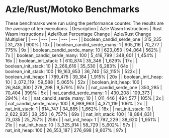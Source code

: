 # Azle/Rust/Motoko Benchmarks
These benchmarks were run using the performance counter. The results are the average of ten executions.
| Description | Azle Wasm Instructions | Rust Wasm Instructions | Azle/Rust Percentage Change | Azle/Rust Change Multiplier |
| --- | --- | --- | --- | --- |
| boolean_candid_serde_one | 315_235 | 31_735 | 900% | 10x |
| boolean_candid_serde_many: 1 | 605_116 | 70_277 | 775% | 9x |
| boolean_candid_serde_many: 10 | 623_053 | 94_064 | 562% | 7x |
| boolean_candid_serde_many: 100 | 5_416_799 | 348_601 | 1_454% | 16x |
| boolean_init_stack: 1 | 610_874 | 35_346 | 1_629% | 17x |
| boolean_init_stack: 10 | 2_266_616 | 35_530 | 6_283% | 64x |
| boolean_init_stack: 100 | 19_163_653 | 36_740 | 52_115% | 522x |
| boolean_init_heap: 1 | 789_475 | 39_184 | 1_915% | 20x |
| boolean_init_heap: 10 | 3_072_119 | 59_588 | 5_065% | 52x |
| boolean_init_heap: 100 | 26_848_300 | 278_298 | 9_579% | 97x |
| nat_candid_serde_one | 350_285 | 70_404 | 399% | 5x |
| nat_candid_serde_many: 1 | 430_208 | 109_373 | 294% | 4x |
| nat_candid_serde_many: 10 | 1_011_446 | 494_577 | 105% | 2x |
| nat_candid_serde_many: 100 | 8_989_963 | 4_371_119 | 106% | 2x |
| nat_init_stack: 1 | 614_747 | 34_885 | 1_662% | 18x |
| nat_init_stack: 10 | 2_622_935 | 38_250 | 6_757% | 69x |
| nat_init_stack: 100 | 18_884_831 | 73_035 | 25_757% | 259x |
| nat_init_heap: 1 | 792_229 | 38_620 | 1_951% | 21x |
| nat_init_heap: 10 | 3_325_914 | 58_729 | 5_602% | 57x |
| nat_init_heap: 100 | 26_553_187 | 276_698 | 9_607% | 97x |